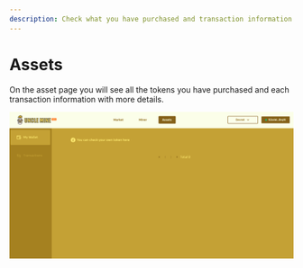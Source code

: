```yaml
---
description: Check what you have purchased and transaction information here
---
```


# Assets

On the asset page you will see all the tokens you have purchased and each transaction information with more details.

![](../.gitbook/assets/7.png)
